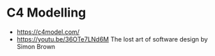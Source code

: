 # C4 Modelling

- https://c4model.com/
- https://youtu.be/36OTe7LNd6M The lost art of software design by Simon Brown
